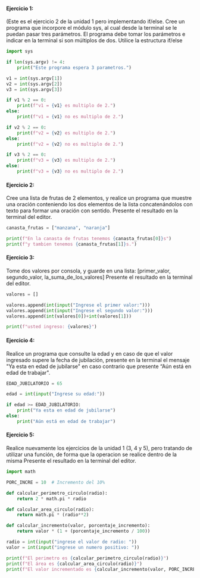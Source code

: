#### Ejercicio 1:

(Este es el ejercicio 2 de la unidad 1 pero implementando if/else. Cree un programa que incorpore el módulo sys, al cual desde la terminal se le puedan pasar tres parámetros. El programa debe tomar los parámetros e indicar en la terminal si son múltiplos de dos. Utilice la estructura if/else

```python
import sys

if len(sys.argv) != 4:
    print("Este programa espera 3 parametros.")

v1 = int(sys.argv[1])
v2 = int(sys.argv[2])
v3 = int(sys.argv[3])

if v1 % 2 == 0:
    print(f"v1 = {v1} es multiplo de 2.")
else:
    print(f"v1 = {v1} no es multiplo de 2.")

if v2 % 2 == 0:
    print(f"v2 = {v2} es multiplo de 2.")
else:
    print(f"v2 = {v2} no es multiplo de 2.")

if v3 % 2 == 0:
    print(f"v3 = {v3} es multiplo de 2.")
else:
    print(f"v3 = {v3} no es multiplo de 2.")
```

#### Ejercicio 2:

Cree una lista de frutas de 2 elementos, y realice un programa que muestre una oración conteniendo los dos elementos de la lista concatenándolos con texto para formar una oración con sentido. Presente el resultado en la terminal del editor.

```python
canasta_frutas = ["manzana", "naranja"]

print(f"En la canasta de frutas tenemos {canasta_frutas[0]}s")
print(f"y tambien tenemos {canasta_frutas[1]}s.")
```

#### Ejercicio 3:

Tome dos valores por consola, y guarde en una lista: [primer_valor, segundo_valor, la_suma_de_los_valores]
Presente el resultado en la terminal del editor.

```python
valores = []

valores.append(int(input("Ingrese el primer valor:")))
valores.append(int(input("Ingrese el segundo valor:")))
valores.append(int(valores[0])+int(valores[1]))

print(f"usted ingreso: {valores}")
```

#### Ejercicio 4:

Realice un programa que consulte la edad y en caso de que el valor ingresado supere la fecha de jubilación, presente en la terminal el mensaje "Ya esta en edad de jubilarse" en caso contrario que presente “Aún está en edad de trabajar".

```python
EDAD_JUBILATORIO = 65

edad = int(input("Ingrese su edad:"))

if edad >= EDAD_JUBILATORIO:
    print("Ya esta en edad de jubilarse")
else:
    print("Aún está en edad de trabajar")

```

#### Ejercicio 5:

Realice nuevamente los ejercicios de la unidad 1 (3, 4 y 5), pero tratando de utilizar una función, de forma que la operacion se realice dentro de la misma Presente el resultado en la terminal del editor.

```python
import math

PORC_INCRE = 10  # Incremento del 10%

def calcular_perimetro_circulo(radio):
    return 2 * math.pi * radio

def calcular_area_circulo(radio):
    return math.pi * (radio**2)

def calcular_incremento(valor, porcentaje_incremento):
    return valor * (1 + (porcentaje_incremento / 100))

radio = int(input("ingrese el valor de radio: "))
valor = int(input("ingrese un numero positivo: "))

print(f"El perimetro es {calcular_perimetro_circulo(radio)}")
print(f"El área es {calcular_area_circulo(radio)}")
print(f"El valor incrementado es {calcular_incremento(valor, PORC_INCRE)}")
```